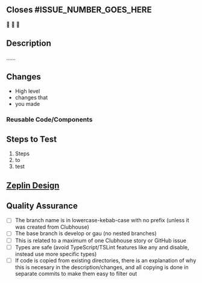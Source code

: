 <!-- Employees: Please use Clubhouse's "Open PR" button from the relevant story or include links to relevant Clubhouse stories in your branch name, commit messages, or pull request comments. Do not add links to your pull request description, they will be ignored. https://help.clubhouse.io/hc/en-us/articles/207540323-Using-The-Clubhouse-GitHub-Integration -->

<!-- Employees: Delete this section. -->
## Closes #ISSUE_NUMBER_GOES_HERE

🎉 🎉 🎉

## Description

......

## Changes

* High level
* changes that
* you made

### Reusable Code/Components

<!-- Preferably, include automated tests instead. -->
## Steps to Test

1. Steps
2. to
3. test

<!-- Contributors: Delete this section. -->
## [Zeplin Design](https://app.zeplin.io/project/5b0334f5e91e8c481645ad56)
<!-- Upload screenshots here. -->

## Quality Assurance
- [ ] The branch name is in lowercase-kebab-case with no prefix (unless it was created from Clubhouse)
- [ ] The base branch is develop or gau (no nested branches)
- [ ] This is related to a maximum of one Clubhouse story or GitHub issue
- [ ] Types are safe (avoid TypeScript/TSLint features like any and disable, instead use more specific types)
- [ ] If code is copied from existing directories, there is an explanation of why this is necesary in the description/changes, and all copying is done in separate commits to make them easy to filter out

